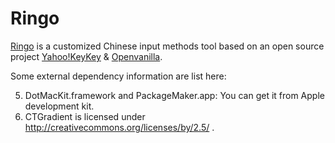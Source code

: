 # Ringo  #

[Ringo][1] is a customized Chinese input methods tool based on an open source project [Yahoo!KeyKey][2] & [Openvanilla][3].

Some external dependency information are list here:

5. DotMacKit.framework and PackageMaker.app: You can get it from Apple development kit.
6. CTGradient is licensed under http://creativecommons.org/licenses/by/2.5/ .

[1]: https://github.com/CocoaHeads-Kaohsiung/Ringo
[2]: http://tw.media.yahoo.com/keykey/ "Yahoo! had decided to make Yahoo! Keykey as a open source projecet and under new BSD licene."
[3]: http://openvanilla.org/
